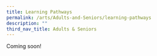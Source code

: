 ```yaml
---
title: Learning Pathways
permalink: /arts/Adults-and-Seniors/learning-pathways
description: ""
third_nav_title: Adults & Seniors
---
```

Coming soon!